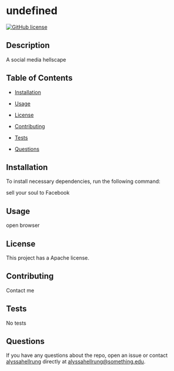 
# undefined
[![GitHub license](https://img.shields.io/badge/license-Apache-blue.svg)](https://github.com/alyssahellrung)

## Description
A social media hellscape

## Table of Contents

* [Installation](#installation)

* [Usage](#usage)

* [License](#license)

* [Contributing](#contributing)

* [Tests](#tests)

* [Questions](#questions)

## Installation

To install necessary dependencies, run the following command:

sell your soul to Facebook

## Usage

open browser

## License

This project has a Apache license.
  
## Contributing

Contact me

## Tests

No tests

## Questions

If you have any questions about the repo, open an issue or contact [alyssahellrung](undefined) directly at alyssahellrung@something.edu.


